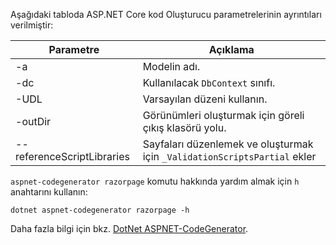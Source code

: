 <a name="codegenerator"></a>Aşağıdaki tabloda ASP.NET Core kod Oluşturucu parametrelerinin ayrıntıları verilmiştir:

| Parametre               | Açıklama|
| ----------------- | ------------ |
| -a  | Modelin adı. |
| -dc  | Kullanılacak `DbContext` sınıfı. |
| -UDL | Varsayılan düzeni kullanın. |
| -outDir | Görünümleri oluşturmak için göreli çıkış klasörü yolu. |
| --referenceScriptLibraries | Sayfaları düzenlemek ve oluşturmak için `_ValidationScriptsPartial` ekler |

`aspnet-codegenerator razorpage` komutu hakkında yardım almak için `h` anahtarını kullanın:

```dotnetcli
dotnet aspnet-codegenerator razorpage -h
```

Daha fazla bilgi için bkz. [DotNet ASPNET-CodeGenerator](xref:fundamentals/tools/dotnet-aspnet-codegenerator).
